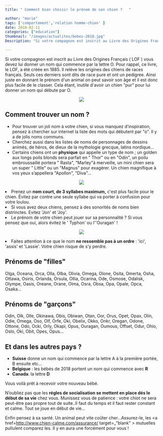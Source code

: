 ```yaml
---
title: " Comment bien choisir le prénom de son chien ?   "

author: "marie"
tags: ['comportement','relation homme-chien' ]
date: 2018-02-11
categories: ["education"]
thumbnail: "/images/actualites/bebes-2018.jpg"
Description: "Si votre compagnon est inscrit au Livre des Origines Français ( LOF ) vous devez lui donner un nom qui commence par la lettre O. Pour rappel, ce livre, le LOF,  a été créée en 1885. Il relève les origines des chiens de races français. Seuls ces derniers sont dits de race pure et ont un pedigree.  Ainsi juste en donnant le prénom d'un animal on peut savoir son âge et il est donc plus facile de le classer. Cela étant, inutile d'avoir un chien 'pur' pour lui donner un nom qui débute par O. "

---
```


Si votre compagnon est inscrit au Livre des Origines Français ( LOF ) vous devez lui donner un nom qui commence par la lettre O.
Pour rappel, ce livre, le LOF,  a été créée en 1885. Il relève les origines des chiens de races français. Seuls ces derniers sont dits de race pure et ont un pedigree.  Ainsi juste en donnant le prénom d'un animal on peut savoir son âge et il est donc plus facile de le classer.
Cela étant, inutile d'avoir un chien "pur" pour lui donner un nom qui débute par O.

<p align="center"><img src="/images/actualites/nom-bbgolden.jpg"class= "img-responsive"></p>


## Comment trouver un nom ? ##

<ul>
   <li> Pour trouver un joli nom à votre chien, si vous manquez d’inspiration, pensez à chercher sur internet la liste des mots qui débutent par "o". Il y a de jolis noms communs.</li>

<li> Cherchez aussi dans les listes de noms de personnages de dessins animés, de héros, de dieux de la mythologie grecque, latins nordique...</li>

<li> Certains chiens ont un <b> physique</b>  qui appelle un type de nom ; un golden aux longs poils blonds sera parfait en " Thor" ou en "Odin", un poilu embroussaillé portera " Rasta", "Marley"à merveille, un mini chien sera un super " Little" ou un "Magnus" pour exagérer. Un chien magnifique à vos yeux s’appellera "Apollon", "Diva"...</li></ul>


<p align="center"><img src="/images/actualites/rasta.jpg"class="img-responsive"></p>

<li> Prenez un <b>nom court, de 3 syllabes maximum,</b> c'est plus facile pour le chien. Évitez par contre une seule syllabe qui va porter à confusion pour votre loulou. </li>
<li> Si vous avez deux chiens, pensez à des sonorités de noms bien distrinctes. Evitez 'Jon' et 'Joy'.</li>
<li>Le prénom de votre chien peut jouer sur sa personnalité ?  Si vous pensez que oui, alors évitez  le ' Typhon' ou l''Ouragan' ! </li>

<p align="center"><img src="/images/actualites/chien-ouragan.jpg"class="img-responsive"></p>
<li>Faites attention à ce que le nom <b>ne ressemble pas à un ordre</b> : 'ici', 'assis' et 'Lassie'. Votre chien risque de s'y perdre. </li></ul>

## Prénoms de "filles"
Olga, Oceana, Orca, Olla, Olba, Olivia, Omega, Olone, Osita, Omerta, Osha, Ottawa, Osiris, Orlanda, Orsula, Ollia, Ocarina, Ode, Osmose, Odalisk, Olympe, Oasis, Oreane, Orane, Olma, Osra, Obsa, Opa, Opale, Opca, Osaka...

## Prénoms de "garçons"
Odin, Olk, Olle, Okinawa, Obis, Obiwan, Otan, Oor, Orus, Opet, Opax, Olin, Odie, Omega, Oso, Olf, Orfe, Oki, Obelix, Okko, Onkr, Oregan, Odone, Ottone, Odo, Ocki, Orly, Okapi, Opus, Ouragan, Oumous, Offset, Odur, Ohio, Oslo, Oki, Obit, Opes, Opus...

## Et dans les autres pays ?
<ul><li><b>Suisse</b> donne un nom qui commence par la lettre A à la première portée, B ensuite etc...</li>

<li><b>Belgique</b> : les bébés de 2018 portent un nom qui commence avec <b>R</b></li>

<li><b>Canada</b>: la lettre <b>D</b></li></ul>

Vous voilà prêt à recevoir votre nouveau bébé.

N’oubliez pas que les <b> régles de socialisation se mettent en place dés le début de sa vie</b> chez vous. Munissez vous de patience : votre chiot ne sera peut-être pas propre tout de suite..Il faut du temps et il faut rester constant et calme. Tout se joue en début de vie...

 Enfin pensez à sa santé. Un animal peut vite coûter cher...Assurez-le, les <a href=http://www.chien-calme.com/assurance/ target=_"blank" > mutuelles </a> pullulent comparez les. Il y en aura une forcément pour vous !
